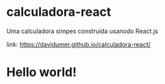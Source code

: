 # calculadora-react
Uma calculadora simpes construida usanodo React.js

link: https://davidumer.github.io/calculadora-react/

<div><h1>Hello world!<h1></div>